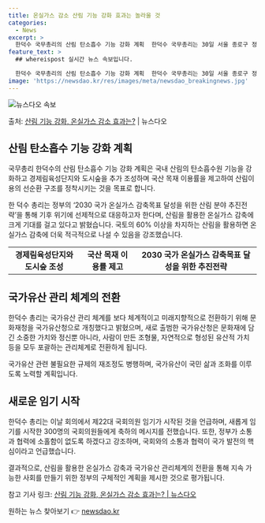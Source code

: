 ```yaml
---
title: 온실가스 감소 산림 기능 강화 효과는 놀라울 것
categories:
  - News
excerpt: >
  한덕수 국무총리의 산림 탄소흡수 기능 강화 계획  한덕수 국무총리는 30일 서울 종로구 정부서울청사에서 열린…
feature_text: >
  ## whereispost 실시간 뉴스 속보입니다.

  한덕수 국무총리의 산림 탄소흡수 기능 강화 계획  한덕수 국무총리는 30일 서울 종로구 정부서울청사에서 열린…
image: 'https://newsdao.kr/res/images/meta/newsdao_breakingnews.jpg'
---
```


![뉴스다오 속보](https://newsdao.kr/res/images/meta/newsdao_breakingnews.jpg)

<p>출처: <a href="https://newsdao.kr/3992" rel="dofollow">산림 기능 강화, 온실가스 감소 효과는?</a> | 뉴스다오</p>

<h2 data-ke-size="size26">산림 탄소흡수 기능 강화 계획</h2>
국무총리 한덕수의 산림 탄소흡수 기능 강화 계획은 국내 산림의 탄소흡수원 기능을 강화하고 경제림육성단지와 도시숲을 추가 조성하며 국산 목재 이용률을 제고하여 산림이용의 선순환 구조를 정착시키는 것을 목표로 합니다.

<p data-ke-size="size16">한 덕수 총리는 정부의 ‘2030 국가 온실가스 감축목표 달성을 위한 산림 분야 추진전략’을 통해 기후 위기에 선제적으로 대응하고자 한다며, 산림을 활용한 온실가스 감축에 크게 기대를 걸고 있다고 밝혔습니다. 국토의 60% 이상을 차지하는 산림을 활용하면 온실가스 감축에 더욱 적극적으로 나설 수 있음을 강조했습니다.</p>

<table>
    <tr>
        <td style="text-align: center; height: 17px;"><b>경제림육성단지와 도시숲 조성</b></td>
        <td style="text-align: center; height: 17px;"><b>국산 목재 이용률 제고</b></td>
        <td style="text-align: center; height: 17px;"><b>2030 국가 온실가스 감축목표 달성을 위한 추진전략</b></td>
    </tr>
</table>

<h2 data-ke-size="size26">국가유산 관리 체계의 전환</h2>
한덕수 총리는 국가유산 관리 체계를 보다 체계적이고 미래지향적으로 전환하기 위해 문화재청을 국가유산청으로 개칭했다고 밝혔으며, 새로 출범한 국가유산청은 문화재에 담긴 소중한 가치와 정신뿐 아니라, 사람이 만든 조형물, 자연적으로 형성된 유산적 가치 등을 모두 포괄하는 관리체계로 전환하게 됩니다.

<p data-ke-size="size16">국가유산 관련 불필요한 규제의 재조정도 병행하며, 국가유산이 국민 삶과 조화를 이루도록 노력할 계획입니다.</p>

<h2 data-ke-size="size26">새로운 임기 시작</h2>
한덕수 총리는 이날 회의에서 제22대 국회의원 임기가 시작된 것을 언급하며, 새롭게 임기를 시작한 300명의 국회의원들에게 축하의 메시지를 전했습니다. 또한, 정부가 소통과 협력에 소홀함이 없도록 하겠다고 강조하며, 국회와의 소통과 협력이 국가 발전의 핵심이라고 언급했습니다.

<p data-ke-size="size16">결과적으로, 산림을 활용한 온실가스 감축과 국가유산 관리체계의 전환을 통해 지속 가능한 사회를 만들기 위한 정부의 구체적인 계획을 제시한 것으로 평가됩니다.</p>

참고 기사 링크: [산림 기능 강화, 온실가스 감소 효과는? | 뉴스다오](https://newsdao.kr/3992) 

원하는 뉴스 찾아보기 👉 <a href="https://newsdao.kr" rel="dofollow">newsdao.kr</a>


